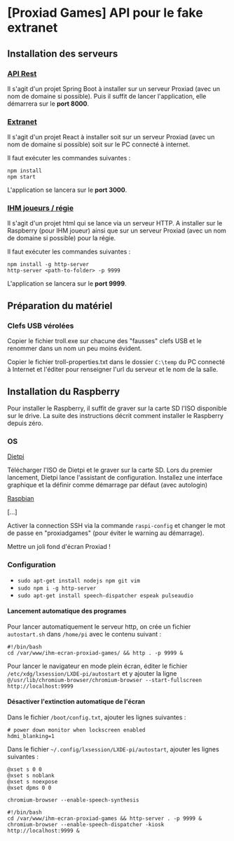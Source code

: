 # [Proxiad Games] API pour le fake extranet

## Installation des serveurs

### [API Rest](https://github.com/Casou/extranet-proxiad-games-api) 
Il s'agit d'un projet Spring Boot à installer sur un serveur Proxiad (avec un nom de domaine si possible). 
Puis il suffit de lancer l'application, elle démarrera sur le **port 8000**.

### [Extranet](https://github.com/Casou/extranet-proxiad-games)
Il s'agit d'un projet React à installer soit sur un serveur Proxiad (avec un nom de domaine si possible)
soit sur le PC connecté à internet.
 
Il faut exécuter les commandes suivantes : 
```
npm install
npm start
``` 
L'application se lancera sur le **port 3000**.

### [IHM joueurs / régie](https://github.com/Casou/ihm-ecran-proxiad-games)
Il s'agit d'un projet html qui se lance via un serveur HTTP. 
A installer sur le Raspberry (pour IHM joueur) ainsi que sur un serveur Proxiad (avec un nom de domaine si possible) pour la régie.

Il faut exécuter les commandes suivantes : 
```
npm install -g http-server
http-server <path-to-folder> -p 9999
```
L'application se lancera sur le **port 9999**.

## Préparation du matériel

### Clefs USB vérolées
Copier le fichier troll.exe sur chacune des "fausses" clefs USB et le renommer dans un nom un peu moins évident.

Copier le fichier troll-properties.txt dans le dossier `C:\temp` du PC connecté à Internet et l'éditer pour renseigner l'url du serveur et le nom de la salle.

## Installation du Raspberry

Pour installer le Raspberry, il suffit de graver sur la carte SD l'ISO disponible sur le drive. La suite des instructions décrit comment installer le Raspberry depuis zéro.

### OS

[Dietpi](https://dietpi.com/)

Télécharger l'ISO de Dietpi et le graver sur la carte SD.
Lors du premier lancement, Dietpi lance l'assistant de configuration. 
Installez une interface graphique et la définir comme démarrage par défaut (avec autologin)

[Raspbian](https://www.raspberrypi.org/downloads/)

[...]

Activer la connection SSH via la commande `raspi-config` et changer le mot de passe en "proxiadgames" (pour éviter le warning au démarrage).

Mettre un joli fond d'écran Proxiad !

### Configuration

* `sudo apt-get install nodejs npm git vim`
* `sudo npm i -g http-server`
* `sudo apt-get install speech-dispatcher espeak pulseaudio`

#### Lancement automatique des programes
Pour lancer automatiquement le serveur http, on crée un fichier `autostart.sh` dans `/home/pi` avec le contenu suivant : 

```
#!/bin/bash
cd /var/www/ihm-ecran-proxiad-games/ && http . -p 9999 &
```

Pour lancer le navigateur en mode plein écran, éditer le fichier `/etc/xdg/lxsession/LXDE-pi/autostart` et y ajouter la ligne
`@/usr/lib/chromium-browser/chromium-browser --start-fullscreen http://localhost:9999`

#### Désactiver l'extinction automatique de l'écran
Dans le fichier `/boot/config.txt`, ajouter les lignes suivantes : 
```
# power down monitor when lockscreen enabled
hdmi_blanking=1
```

Dans le fichier `~/.config/lxsession/LXDE-pi/autostart`, ajouter les lignes suivantes :
```
@xset s 0 0
@xset s noblank
@xset s noexpose
@xset dpms 0 0
```



`chromium-browser --enable-speech-synthesis`

```
#!/bin/bash
cd /var/www/ihm-ecran-proxiad-games && http-server . -p 9999 &
chromium-browser --enable-speech-dispatcher -kiosk http://localhost:9999 &
```